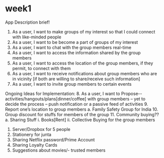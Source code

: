 # week1
App Description brief!
1.	As a user, I want to make groups of my interest so that I could connect with like-minded people
2.	As a user, I want to be become a part of groups of my interest
3.	As a user, I want to chat with the group members real-time
4.	As a user, I want to access the information shared by the group members
5.	As a user, I want to access the location of the group members, if they permit, to connect with them
6.	 As a user, I want to receive notifications about group members who are in vicinity [if both are willing to share/receive such information]
7.	As a user, I want to invite group members to certain events








Ongoing Ideas for Implementation:
8.	As a user, I want to  Propose--activities/hangouts/plans[dinner/coffee] with group members – yet to decide the process – push notification or a passive feed of activities
9.	Report one’s location to group members
a.	Family Safety Group for India
10.	Group discount for stuffs for members of the group
11.	Community buying??
a.	Sharing Stuff
i.	Books[Rent]
ii.	Collective Buying for the group members
1.	Server/Dropbox for 5 people 
2.	Stationery for junta
3.	Sharing Netflix password/Prime Account
4.	Sharing Loyalty Cards
12.	Suggestions about movies/- trusted members
